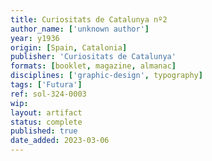 ```yaml
---
title: Curiositats de Catalunya nº2
author_name: ['unknown author']
year: y1936
origin: [Spain, Catalonia]
publisher: 'Curiositats de Catalunya'
formats: [booklet, magazine, almanac]
disciplines: ['graphic-design', typography]
tags: ['Futura']
ref: sol-324-0003
wip:
layout: artifact
status: complete
published: true
date_added: 2023-03-06
---
```


